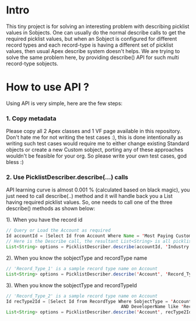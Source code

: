 # Intro 
This tiny project is for solving an interesting problem with describing picklist values in Sobjects. One can usually do the normal describe calls to get the required picklist values, but when an Sobject is configured for different record types and each record-type is having a different set of picklist values, then usual Apex describe system doesn't helps.
We are trying to solve the same problem here, by providing describe() API for such multi record-type sobjects.

# How to use API ?
Using API is very simple, here are the few steps:

### 1. Copy metadata
Please copy all 2 Apex classes and 1 VF page available in this repository. 
Don't hate me for not writing the test cases :), this is done intentionally as writing such test cases would require me to either change existing Standard objects or create a new Custom sobject, porting any of these approaches wouldn't be feasible for your org. So please write your own test cases, god bless :)

### 2. Use PicklistDescriber.describe(...) calls

API learning curve is almost 0.001 % (calculated based on black magic), you just need to call describe(..) method and it will handle back you a List<String> having required picklist values. So, one needs to call one of the three describe() methods as shown below:

1). When you have the record id

```java
// Query or Load the Account as required
Id accountId = [Select Id from Account Where Name = 'Most Paying Customer'];
// Here is the Describe call, the resultant List<String> is all picklist values
List<String> options = PicklistDescriber.describe(accountId, 'Industry');
```

2). When you know the sobjectType and recordType name 

```java
// 'Record_Type_1' is a sample record type name on Account
List<String> options = PicklistDescriber.describe('Account', 'Record_Type_1', 'Industry'));
```

3). When you know the sobjectType and recordTypeId

```java
// 'Record_Type_2' is a sample record type name on Account
Id recType2Id = [Select Id from RecordType Where SobjectType = 'Account' 
                                            AND DeveloperName like 'Record_Type_2'].Id;
List<String> options = PicklistDescriber.describe('Account', recType2Id, 'Industry');
```

